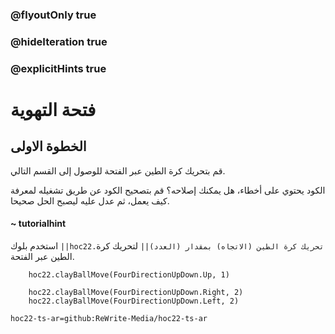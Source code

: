### @flyoutOnly true
### @hideIteration true
### @explicitHints true


# فتحة التهوية 

## الخطوة الاولى
قم بتحريك كرة الطين عبر الفتحة للوصول إلى القسم التالي.

الكود يحتوي على أخطاء، هل يمكنك إصلاحه؟ قم بتصحيح الكود عن طريق تشغيله لمعرفة كيف يعمل، ثم عدل عليه ليصبح الحل صحيحا.

#### ~ tutorialhint  
استخدم بلوك ``||hoc22.تحريك كرة الطين (الاتجاه) بمقدار (العدد)||`` لتحريك كرة الطين عبر الفتحة.



```ghost
    hoc22.clayBallMove(FourDirectionUpDown.Up, 1)
```
```template
    hoc22.clayBallMove(FourDirectionUpDown.Right, 2)  
    hoc22.clayBallMove(FourDirectionUpDown.Left, 2)     
```
```package
hoc22-ts-ar=github:ReWrite-Media/hoc22-ts-ar
```